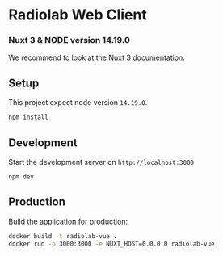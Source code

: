 # Radiolab Web Client
### Nuxt 3 & NODE version 14.19.0 

We recommend to look at the [Nuxt 3 documentation](https://v3.nuxtjs.org).

## Setup

This project expect node version `14.19.0`.

```bash
npm install
```

## Development

Start the development server on `http://localhost:3000`

```bash
npm dev
```

## Production

Build the application for production:

```bash
docker build -t radiolab-vue .
docker run -p 3000:3000 -e NUXT_HOST=0.0.0.0 radiolab-vue
```

